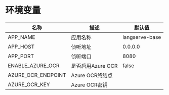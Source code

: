 # 环境变量

 名称                 | 描述            | 默认值            
--------------------|---------------|----------------
 APP_NAME           | 应用名称          | langserve-base 
 APP_HOST           | 侦听地址          | 0.0.0.0        
 APP_PORT           | 侦听端口          | 8080           
 ENABLE_AZURE_OCR   | 是否启用Azure OCR | false          
 AZURE_OCR_ENDPOINT | Azure OCR终结点  |
 AZURE_OCR_KEY      | Azure OCR密钥   |